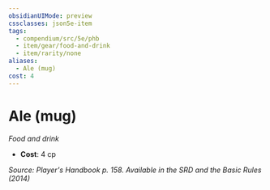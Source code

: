 ```yaml
---
obsidianUIMode: preview
cssclasses: json5e-item
tags:
  - compendium/src/5e/phb
  - item/gear/food-and-drink
  - item/rarity/none
aliases:
  - Ale (mug)
cost: 4
---
```

# Ale (mug)
*Food and drink*  

- **Cost**: 4 cp

*Source: Player's Handbook p. 158. Available in the <span title='Systems Reference Document (5.1)'>SRD</span> and the Basic Rules (2014)*
